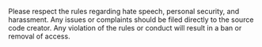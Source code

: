 Please respect the rules regarding hate speech, personal security, and harassment. Any issues or complaints should be filed directly to the source code creator. Any violation of the rules or conduct will result in a ban or removal of access.
